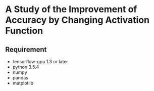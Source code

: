 # A Study of the Improvement of Accuracy by Changing Activation Function

## Requirement

- tensorflow-gpu 1.3 or later
- python 3.5.4
- numpy
- pandas
- matplotlib

